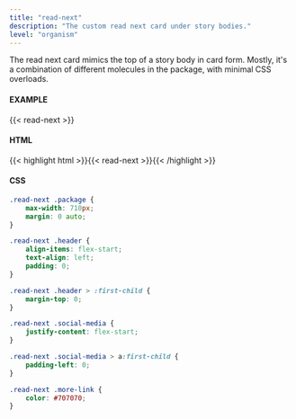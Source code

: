 ```yaml
---
title: "read-next"
description: "The custom read next card under story bodies."
level: "organism"
---
```


The read next card mimics the top of a story body in card form. Mostly, it's a combination of different molecules in the package, with minimal CSS overloads.

#### EXAMPLE
<div class="example">
  {{< read-next >}}
</div>

#### HTML
{{< highlight html >}}{{< read-next >}}{{< /highlight >}}

#### CSS
```css
.read-next .package {
	max-width: 710px;
	margin: 0 auto;
}

.read-next .header {
	align-items: flex-start;
	text-align: left;
	padding: 0;
}

.read-next .header > :first-child {
	margin-top: 0;
}

.read-next .social-media {
	justify-content: flex-start;
}

.read-next .social-media > a:first-child {
	padding-left: 0;
}

.read-next .more-link {
	color: #707070;
}
```

